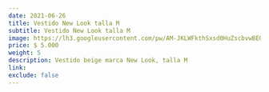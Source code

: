```yaml
---
date: 2021-06-26
title: Vestido New Look talla M
subtitle: Vestido New Look talla M
image: https://lh3.googleusercontent.com/pw/AM-JKLWFkthSxsd0HuZscbvwBE0aBr37uTHTicMNnoIgsORPN4IcLsBMAnnHRBuRhrg7Fjcg_2C7uZmf-8RLbsSoR7g2cjgl7XEZbF4e7uqdq_RbDS5DRNW-t8FDg6ycXQrI6XYgk-QiotXXJw6ohsgjrFuIHg=w477-h621-no?authuser=0
price: $ 5.000
weight: 5
description: Vestido beige marca New Look, talla M
link: 
exclude: false
---
```

